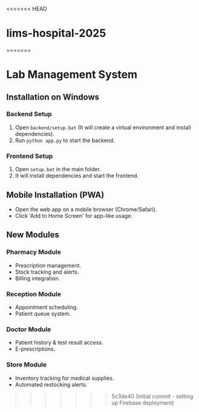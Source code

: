<<<<<<< HEAD
# lims-hospital-2025
=======

# Lab Management System

## Installation on Windows

### Backend Setup
1. Open `backend/setup.bat` (It will create a virtual environment and install dependencies).
2. Run `python app.py` to start the backend.

### Frontend Setup
1. Open `setup.bat` in the main folder.
2. It will install dependencies and start the frontend.

## Mobile Installation (PWA)
- Open the web app on a mobile browser (Chrome/Safari).  
- Click 'Add to Home Screen' for app-like usage.

## New Modules
### Pharmacy Module
- Prescription management.
- Stock tracking and alerts.
- Billing integration.

### Reception Module
- Appointment scheduling.
- Patient queue system.

### Doctor Module
- Patient history & test result access.
- E-prescriptions.

### Store Module
- Inventory tracking for medical supplies.
- Automated restocking alerts.
>>>>>>> 5c3de40 (Initial commit - setting up Firebase deployment)
